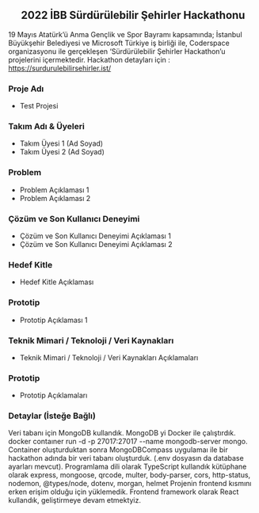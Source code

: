 <h2 align="center"><span><strong>2022 İBB Sürdürülebilir Şehirler Hackathonu</strong></span></h2>

19 Mayıs Atatürk’ü Anma Gençlik ve Spor Bayramı kapsamında; İstanbul Büyükşehir Belediyesi ve Microsoft Türkiye iş birliği ile, Coderspace organizasyonu ile gerçekleşen ‘Sürdürülebilir Şehirler Hackathon’u projelerini içermektedir. Hackathon detayları için : https://surdurulebilirsehirler.ist/

### Proje Adı
- Test Projesi

### Takım Adı & Üyeleri
- Takım Üyesi 1 (Ad Soyad)
- Takım Üyesi 2 (Ad Soyad)

### Problem
- Problem Açıklaması 1
- Problem Açıklaması 2

### Çözüm ve Son Kullanıcı Deneyimi
- Çözüm ve Son Kullanıcı Deneyimi Açıklaması 1
- Çözüm ve Son Kullanıcı Deneyimi Açıklaması 2

### Hedef Kitle
- Hedef Kitle Açıklaması

### Prototip
- Prototip Açıklaması 1

### Teknik Mimari / Teknoloji / Veri Kaynakları
- Teknik Mimari / Teknoloji / Veri Kaynakları Açıklamaları

### Prototip
- Prototip Açıklamaları

### Detaylar (İsteğe Bağlı)
Veri tabanı için MongoDB kullandık. MongoDB yi Docker ile çalıştırdık.
docker contaıner run -d -p 27017:27017 --name mongodb-server mongo.
Container oluşturduktan sonra MongoDBCompass uygulamaı ile bir hackathon adında bir veri tabanı oluşturduk. (.env dosyasın da database ayarları mevcut).
Programlama dili olarak TypeScript kullandık kütüphane olarak express, mongoose, qrcode, multer, body-parser, cors, http-status, nodemon, @types/node, dotenv, morgan, helmet
Projenin frontend kısmını erken erişim olduğu için yüklemedik. Frontend framework olarak React kullandık, geliştirmeye devam etmektyiz.
